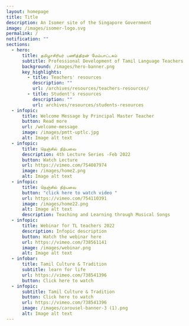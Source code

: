 ```yaml
---
layout: homepage
title: Title
description: An Isomer site of the Singapore Government
image: /images/isomer-logo.svg
permalink: /
notification: ""
sections:
  - hero:
      title: தமிழாசிரியர் பணித்திறன் மேம்பாட்டகம்
      subtitle: Professional Development of Tamil Language Teachers
      background: /images/hero-banner.png
      key_highlights:
        - title: Teachers' resources
          description: ""
          url: /archives/resources/teachers-resources/
        - title: Student's resources
          description: ""
          url: archives/resources/students-resources
  - infopic:
      title: Welcome Message by Principal Master Teacher
      button: Read more
      url: /welcome-message
      image: /images/pmtt-uptlc.jpg
      alt: Image alt text
  - infopic:
      title: நெஞ்சில் நிற்பவை
      description: 4th Lecture Series -Feb 2022
      button: Watch Lecture
      url: https://vimeo.com/754087974
      image: /images/home2.png
      alt: Image alt text
  - infopic:
      title: நெஞ்சில் நிற்பவை
      button: "click here to watch video "
      url: https://vimeo.com/754110391
      image: /images/home22.png
      alt: Image alt text
      description: Teaching and Learning through Musical Songs
  - infopic:
      title: Webinar for TL teachers 2022
      description: Infopic description
      button: Watch the webinar here
      url: https://vimeo.com/738561141
      image: /images/webinar.png
      alt: Image alt text
  - infobar:
      title: Tamil Culture & Tradition
      subtitle: learn for life
      url: https://vimeo.com/738541396
      button: Click here to watch
  - infopic:
      subtitle: Tamil Culture & Tradition
      button: Click here to watch
      url: https://vimeo.com/738541396
      image: /images/carousel-banner-3 (1).png
      alt: Image alt text
---
```

